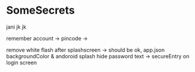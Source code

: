 # SomeSecrets


jani jk jk

remember account -> 
pincode ->

remove white flash after splashscreen -> should be ok, app.json backgroundColor & andoroid splash
hide password text  -> secureEntry on login screen
